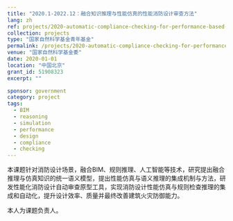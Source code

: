 ```yaml
---
title: "2020.1-2022.12：融合知识推理与性能仿真的性能消防设计审查方法"
lang: zh
ref: projects/2020-automatic-compliance-checking-for-performance-based-design
collection: projects
type: "国家自然科学基金青年基金"
permalink: /projects/2020-automatic-compliance-checking-for-performance-based-design
venue: "国家自然科学基金委"
date: 2020-01-01
location: "中国北京"
grant_id: 51908323
excerpt: ""

sponsor: government
category: project
tags: 
  - BIM
  - reasoning
  - simulation
  - performance
  - design
  - compliance
  - checking
---
```


本课题针对消防设计场景，融合BIM、规则推理、人工智能等技术，研究提出融合推理与仿真知识的统一语义模型，提出性能仿真与语义推理的集成机制与方法，研发性能化消防设计自动审查原型工具，实现消防设计性能仿真与规则检查推理的集成和自动化，提升设计效率、质量并最终改善建筑火灾防御能力。

本人为课题负责人。